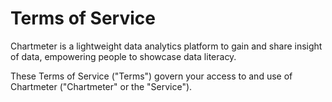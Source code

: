 # Terms of Service
Chartmeter is a lightweight data analytics platform to gain and share insight of data, empowering people to showcase data literacy.

These Terms of Service ("Terms") govern your access to and use of Chartmeter ("Chartmeter" or the "Service").
